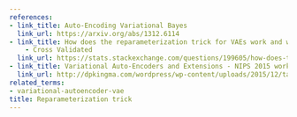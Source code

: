```yaml
---
references:
- link_title: Auto-Encoding Variational Bayes
  link_url: https://arxiv.org/abs/1312.6114
- link_title: How does the reparameterization trick for VAEs work and why is it important?
    - Cross Validated
  link_url: https://stats.stackexchange.com/questions/199605/how-does-the-reparameterization-trick-for-vaes-work-and-why-is-it-important
- link_title: Variational Auto-Encoders and Extensions - NIPS 2015 workshop
  link_url: http://dpkingma.com/wordpress/wp-content/uploads/2015/12/talk_nips_workshop_2015.pdf
related_terms:
- variational-autoencoder-vae
title: Reparameterization trick
---
```

